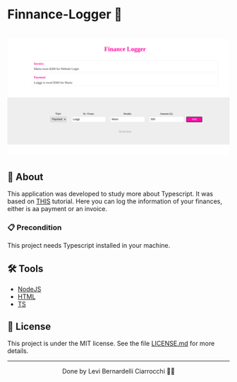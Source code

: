 # Finnance-Logger 💸

<h1>
  <img 
    src="public/img/img.png"
  />
</h1>

## 🚀 About

This application was developed to study more about Typescript. It was based on [THIS](https://www.youtube.com/playlist?list=PL4cUxeGkcC9gUgr39Q_yD6v-bSyMwKPUI) tutorial. Here you can log the information of your finances, either is aa payment or an invoice.

### 📋 Precondition

This project needs Typescript installed in your machine.

## 🛠️ Tools

- [NodeJS](https://nodejs.org)
- [HTML](https://html5.org/)
- [TS](https://tsdoc.org/)

## 📝 License

This project is under the MIT license. See the file [LICENSE.md](LICENSE) for more details.

---

<p align="center">Done by Levi Bernardelli Ciarrocchi ✌🏼</p>
